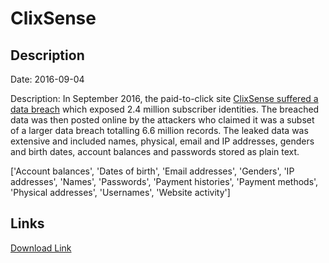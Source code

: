 # ClixSense

## Description

Date: 2016-09-04

Description:
In September 2016, the paid-to-click site <a href="http://cybercashworldwide.com/clixsense-has-been-hacked" target="_blank" rel="noopener">ClixSense suffered a data breach</a> which exposed 2.4 million subscriber identities. The breached data was then posted online by the attackers who claimed it was a subset of a larger data breach totalling 6.6 million records. The leaked data was extensive and included names, physical, email and IP addresses, genders and birth dates, account balances and passwords stored as plain text.


['Account balances', 'Dates of birth', 'Email addresses', 'Genders', 'IP addresses', 'Names', 'Passwords', 'Payment histories', 'Payment methods', 'Physical addresses', 'Usernames', 'Website activity']

## Links

[Download Link](https://link-to.net/1229997/206.8485497715795/dynamic/?r=Y2xpeHNlbnNlLmNvbQ==)
